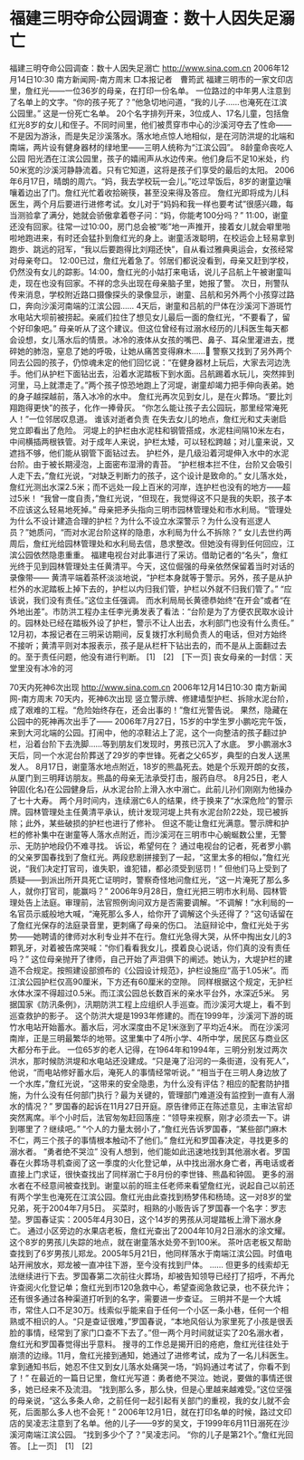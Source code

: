 # 福建三明夺命公园调查：数十人因失足溺亡

福建三明夺命公园调查：数十人因失足溺亡
http://www.sina.com.cn 2006年12月14日10:30 南方新闻网-南方周末
□本报记者　曹筠武
福建三明市的一家文印店里，詹红光——一位36岁的母亲，在打印一份名单。
一位路过的中年男人注意到了名单上的文字。“你的孩子死了？”他急切地问道，“我的儿子……也淹死在江滨公园里。”
这是一份死亡名单。
20个名字排列开来，3位成人、17名儿童，包括詹红光8岁的女儿和侄子。不同时间里，他们被贯穿市中心的沙溪河夺去了性命——不是因为游泳，而是失足沙溪落水。落水地点惊人地相似，是在河防洪堤的北端和南端，两片设有健身器材的绿地里——三明人统称为“江滨公园”。
8龄童命丧吃人公园
阳光洒在江滨公园里，孩子的嬉闹声从水边传来。他们身后不足10米处，约50米宽的沙溪河静静流着。只有它知道，这将是孩子们享受的最后的太阳。
2006年6月17日，晴朗的周六。“妈，我去学校玩一会儿。”吃过早饭后，8岁的谢童边嚷嚷着边出了门。詹红光忙着收拾碗筷，甚至没来得及答应。
詹红光即将成为儿科医生，两个月后要进行进修考试。女儿对于“妈妈和我一样也要考试”很感兴趣，每当测验拿了满分，她就会骄傲拿着卷子问：“妈，你能考100分吗？”
11∶00，谢童还没有回家。往常一过10∶00，房门总会被“嘭”地一声推开，接着女儿就会噼里啪啦地跑进来，有时还会猛扑到詹红光的身上。谢童活泼聪明，在校运会上轻易拿到跑步、跳远的冠军，“我以后要跑得比刘翔还快”，自从看过雅典奥运会，女孩经常对母亲夸口。
12∶00已过，詹红光着急了。邻居们都说没看到，母亲又赶到学校，仍然没有女儿的踪影。14∶00，詹红光的小姑打来电话，说儿子吕航上午被谢童叫走，现在也没有回家。不祥的念头出现在母亲脑子里，她报了警。
次日，刑警队传来消息，学校附近路口摄像探头的录像显示，谢童、吕航和另外两个小孩穿过路口，奔向沙溪河南端的江滨公园……
4天后，谢童和吕航的尸体在沙溪河下游斑竹水电站大坝前被捞起。亲戚们拉住了想见女儿最后一面的詹红光，“不要看了，留个好印象吧。”
母亲听从了这个建议。但这位曾经有过溺水经历的儿科医生每天都会设想，女儿落水后的情景。冰冷的液体从女孩的嘴巴、鼻子、耳朵里灌进去，搅碎她的肺泡，窒息了她的呼吸，让她从痛苦变得麻木……
警察又找到了另外两个同去公园的孩子，仍惊魂未定的他们回忆说：“在健身器材上玩后，大家去河边洗手。他们从护栏下面钻出去，沿着水泥踏板下到水面。吕航踢着水玩儿，突然摔到河里，马上就漂走了。”两个孩子惊恐地跑上了河堤，谢童却竭力把手伸向表弟。她的身子越探越前，落入冰冷的水中。
詹红光再次见到女儿，是在火葬场。“要比刘翔跑得更快”的孩子，化作一捧骨灰。
“你怎么能让孩子去公园玩，那里经常淹死人！”一位邻居叹息道。
谁该对逝者负责
在失去女儿的地点，詹红光和丈夫谢启党立即看出了危险。
河堤上的护栏由水泥柱和钢管搭成，水泥柱间隔10米左右，中间横插两根铁管。对于成年人来说，护栏太矮，可以轻松跨越；对儿童来说，又遮挡不够，他们能从钢管下面钻过去。
护栏外，是几级沿着河堤伸入水中的水泥台阶。由于被长期浸泡，上面密布湿滑的青苔。
“护栏根本拦不住，台阶又会吸引人走下去，”詹红光说，“对缺乏判断力的孩子，这个设计是致命的。”
女儿落水处，詹红光测出水深2.5米；而不远处一段上百米的河岸，连护栏也没有的地方——超过5米！
“我曾一度自责，”詹红光说，“但现在，我觉得这不只是我的失职，孩子本不应该这么轻易地死掉。”
母亲把矛头指向三明市园林管理处和市水利局。“管理处为什么不设计建造合理的护栏？为什么不设立水深警示？为什么没有巡逻人员？”她质问，“而对水泥台阶这样的隐患，水利局为什么不拆除？”
女儿去世约两周后，詹红光给园林管理处和水利局去信，恳求整改。但她没有得到任何回应，江滨公园依然隐患重重。
福建电视台对此事进行了采访。借助记者的“名头”，詹红光终于见到园林管理处主任黄清平。今天，这位倔强的母亲依然保留着当时对话的录像带——
黄清平端着茶杯淡淡地说，“护栏本身就等于警示。另外，孩子是从护栏外的水泥踏板上掉下去的，护栏以内归我们管，护栏以外就不归我们管了。”
“应该说，我们没有责任。”这位主任强调。
而水利局局长黄德恭始终“在开会”或者“在外地出差”。市防洪工程办主任李光勇发表了看法：“台阶是为了方便农民取水设计的。园林处已经在踏板外设了护栏，警示不让人出去，水利部门也没有什么责任。”
12月初，本报记者在三明采访期间，反复拨打水利局负责人的电话，但对方始终不接听；黄清平则对本报表示，孩子是从栏杆下钻出去的，而不是从上面翻过去的。至于责任问题，他没有进行判断。
[1]　[2]　[下一页]
丧女母亲的一封信：天堂里没有冰冷的河

70天内死神6次出现
http://www.sina.com.cn 2006年12月14日10:30 南方新闻网-南方周末
70天内，死神6次出现
竖立警示牌、修建墙型护栏、拆除水泥台阶，成了艰难的工程。“危险始终存在，还会出事的！”詹红光警告说。
果然，隐藏在公园中的死神再次出手了——
2006年7月27日，15岁的中学生罗小鹏吃完午饭，来到大河北端的公园。打闹中，他的凉鞋沾上了泥，这个一向整洁的孩子翻过护栏，沿着台阶下去洗脚……等到朋友们发现时，男孩已沉入了水底。
罗小鹏溺水3天后，同一个水泥台阶葬送了29岁的李世锋。死者之父65岁，典型的白发人送黑发人。
8月17日，谢童落水地点附近，18岁的熊晶死去。她是个乐观开朗的女孩，从厦门到三明拜访朋友。熊晶的母亲无法承受打击，服药自尽。
8月25日，老人钟固(化名)在公园健身后，从水泥台阶上滑入水中溺亡。此前儿孙们刚刚为他操办了七十大寿。
两个月时间内，连续溺亡6人的结果，终于换来了“水深危险”的警示牌。园林管理处主任黄清平承认，统计发现河堤上共有水泥台阶22处，现已被拆除；此外，某些破损的护栏也进行了修补。
但这不能让詹红光满意。警示牌和护栏的修补集中在谢童等人落水点附近，而沙溪河在三明市中心蜿蜒数公里，无警示、无防护地段仍不难寻找。
诉讼，希望何在？
通过电视台的记者，死者罗小鹏的父亲罗国春找到了詹红光。两段悲剧拼接到了一起，“这里太多的相似，”詹红光说，“我们决定打官司，谁失职，谁犯错，都必须受到惩罚！”
但他们马上受到了质疑——到派出所开具死亡证明时，警察奇怪地问詹红光，“这一片淹死了那么多人，就你打官司，能赢吗？”
2006年9月28日，詹红光把三明市水利局、园林管理处告上法庭。审理前，法官照例询问双方是否需要调解。“不调解！”水利局的一名官员示威般地大喊，“淹死那么多人，给你开了调解这个头还得了？”这句话留在了詹红光保存的法庭录音里，更刺痛了母亲的伤口。
法庭辩论中，詹红光处于劣势——她聘请的律师对水利专业并不在行。詹红光急得大哭，从怀中掏出女儿的3颗乳牙，对着被告席哭喊：“你们看看我女儿，摸着良心说话，你们真的没有责任吗？”
这位母亲抛开了律师，自己开始了声泪俱下的阐述。她认为，大堤护栏的建造不合规定。按照建设部颁布的《公园设计规范》，护栏设施应“高于1.05米”。而江滨公园护栏仅高90厘米，下方还有60厘米的空隙。
同样根据这个规定，无护栏水体水深不得超过0.5米。而江滨公园总长数百米的亲水平台外，水深近5米。
另据国家《防汛条例》，汛期防洪工程上应组织人手巡查。而沙溪河大堤上，看不到巡查救护的影子。
这个防洪大堤是1993年修建的。而在1999年，沙溪河下游的斑竹水电站开始蓄水。蓄水后，河水深度由不足1米涨到了平均近4米。
而在沙溪河南岸，正是三明最繁华的地带。这里集中了4所小学、4所中学，居民区与商业区大都分布于此。
一位65岁的老人记得，在1964年和1994年，三明分别发过两次洪水，那时候防洪堤和水电站还没建成。“只是淹了沿河的一条街道，没有死人”，他说，“而电站修好蓄水后，淹死人的事情经常听说。”
“相当于在三明人身边放了一个水库，”詹红光说，“这带来的安全隐患，为什么没有评估？相应的配套防护措施，为什么没有任何部门执行？最为关键的，管理部门难道没有监控到一直有人溺水的情况？”
罗国春的起诉在11月27日开庭。原告律师正在陈述意见，主审法官却突然离席。半个小时后，法官匆匆赶回落座：“领导来视察，刚才必须去一下。讲到哪里了？继续吧。”
“个人的力量太弱小了，”詹红光告诉罗国春，“某些部门麻木不仁，两三个孩子的事情根本触动不了他们。”
詹红光和罗国春决定，寻找更多的溺水者。
“勇者绝不哭泣”
没有人想到，他们能如此迅速地找到其他溺水者。罗国春在火葬场寻机查阅了这一季度的火化登记单，从中找出溺水身亡者，再电话或者直接上门求证，很快查找出了同样溺亡于8月份的李世锋、熊晶和钟固。
更多的溺水者在不经意间被查找到。谢童以前的班主任老师来看望詹红光，说起自己以前还有两个学生也淹死在江滨公园。詹红光由此查找到杨梦伟和杨琦。这一对8岁的堂兄弟，死于2004年7月5日。
买菜时，相熟的小贩告诉了罗国春一个名字：罗志堃。罗国春证实：2005年4月30日，这个14岁的男孩从河堤踏板上滑下溺水身亡。
通过小区旁边的水果店老板，詹红光查出了2004年10月2日溺水的涂文耀。这个8岁的男孩儿失踪的地点，就在谢童落水处旁不到100米。
茶叶店老板又帮助查找到了6岁男孩儿郑龙。2005年5月21日，他同样落水于南端江滨公园。时值电站开闸放水，郑龙被一直冲往下游，至今没有找到尸体。
……
但更多的线索却无法继续进行下去。罗国春第二次前往火葬场，却被告知领导已经打了招呼，不再允许查阅火化登记单；詹红光到市120急救中心，希望查阅急救记录，也不获允许；还有很多通过各种渠道打听到的名字，需要进一步查证。
三明并不是一个大城市，常住人口不足30万。线索似乎能来自于任何一个小区一条小巷，任何一个相熟或不相识的人。“只是查证很难，”罗国春说，“本地风俗认为家里死了小孩是很丢脸的事情，经常到了家门口查不下去了。”但一两个月时间就证实了20名溺水者，詹红光和罗国春觉得出乎意料。
搜寻的工作总是揭开旧的疮疤，詹红光往往处于崩溃的边缘。11月，詹红光接到通知，她通过了进修考试，成为了一名儿科医生。拿到通知书后，她忍不住又到女儿落水处痛哭一场，“妈妈通过考试了，你看不到了！”
在最近的一篇日记里，詹红光写道：勇者绝不哭泣。她说，要做的事情还很多，她已经来不及流泪。
“找到那么多，那么快，但是心里越来越难受。”这位坚强的母亲说，“这么多条人命，之前任何一起引起有关部门的重视，我的女儿就不会死，后面那么多人也不会死！”
2006年12月1日，就在打印名单的时候，路过文印店的吴凌志注意到了名单。他的儿子——9岁的吴文，于1999年6月11日溺死在沙溪河南端江滨公园。
“找到多少个了？”吴凌志问。
“你的儿子是第21个。”詹红光回答。
[上一页]　[1]　[2]

